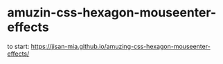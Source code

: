 # amuzin-css-hexagon-mouseenter-effects
to start: https://jisan-mia.github.io/amuzing-css-hexagon-mouseenter-effects/
